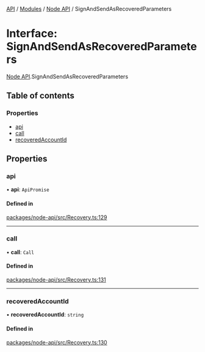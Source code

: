 [API](../API.md) / [Modules](../modules.md) / [Node API](../modules/Node_API.md) / SignAndSendAsRecoveredParameters

# Interface: SignAndSendAsRecoveredParameters

[Node API](../modules/Node_API.md).SignAndSendAsRecoveredParameters

## Table of contents

### Properties

- [api](Node_API.SignAndSendAsRecoveredParameters.md#api)
- [call](Node_API.SignAndSendAsRecoveredParameters.md#call)
- [recoveredAccountId](Node_API.SignAndSendAsRecoveredParameters.md#recoveredaccountid)

## Properties

### api

• **api**: `ApiPromise`

#### Defined in

[packages/node-api/src/Recovery.ts:129](https://github.com/logion-network/logion-api/blob/main/packages/node-api/src/Recovery.ts#L129)

___

### call

• **call**: `Call`

#### Defined in

[packages/node-api/src/Recovery.ts:131](https://github.com/logion-network/logion-api/blob/main/packages/node-api/src/Recovery.ts#L131)

___

### recoveredAccountId

• **recoveredAccountId**: `string`

#### Defined in

[packages/node-api/src/Recovery.ts:130](https://github.com/logion-network/logion-api/blob/main/packages/node-api/src/Recovery.ts#L130)
